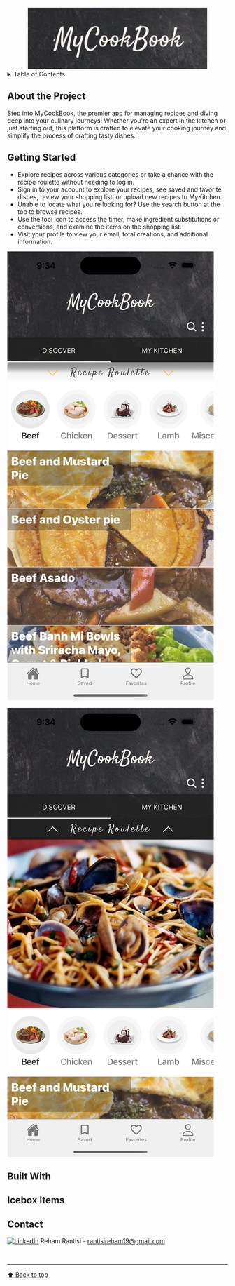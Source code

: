 <!-- PROJECT LOGO -->
<br />
<div align="center">
    <img src="/assets/images/logo.png" alt="MyCookBook">
</div>

<!-- TABLE OF CONTENTS -->

<details>
  <summary>Table of Contents</summary>

  <ol>
    <li><a href="#about-the-project">About The Project</a>
    <li><a href="#getting-started">Getting Started</a></li>
    <li><a href="#built-with">Built With</a></li>
    <li><a href="#icebox">Ice Box</a></li>
    <li><a href="#contact">Contact</a></li>
  </ol>
</details>

<!-- CONTENT -->

## About the Project

Step into MyCookBook, the premier app for managing recipes and diving deep into your culinary journeys! Whether you're an expert in the kitchen or just starting out, this platform is crafted to elevate your cooking journey and simplify the process of crafting tasty dishes.

## Getting Started

- Explore recipes across various categories or take a chance with the recipe roulette without needing to log in.
- Sign in to your account to explore your recipes, see saved and favorite dishes, review your shopping list, or upload new recipes to MyKitchen.
- Unable to locate what you're looking for? Use the search button at the top to browse recipes.
- Use the tool icon to access the timer, make ingredient substitutions or conversions, and examine the items on the shopping list.
- Visit your profile to view your email, total creations, and additional information.

![MyCookBook](/assets/images/1.png)

![MyCookBook](/assets/images/2.png)

<!-- ![MyCookBook](/assets/images/33.png)

![MyCookBook](/assets/images/44.png)

![MyCookBook](/assets/images/55.png)

![MyCookBook](/assets/images/66.png)

![MyCookBook](/assets/images/77.png) -->


## Built With

<!-- - [React](https://reactjs.org/) -->

## Icebox Items

## Contact

[![LinkedIn](https://img.shields.io/badge/-LinkedIn-blue?style=flat-square&logo=Linkedin&logoColor=white&link=https://www.linkedin.com/in/rehamrantisi/)](https://www.linkedin.com/in/rehamrantisi/) Reham Rantisi - rantisireham19@gmail.com

<br><hr>
[:arrow_up: Back to top](#ReadMe)
